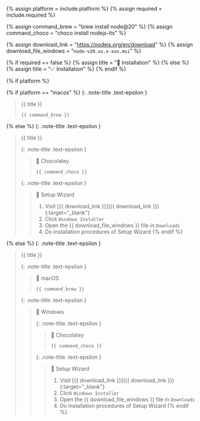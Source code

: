<!-- LOCATION -->
<!-- _includes/docs/env/nodejs/ -->

<!-- INCLUDE -->
<!-- docs/env/nodejs/installation.md -->

<!-- VARIABLE -->
<!-- platform: [macos, windows], default to ALL -->
<!-- required: [true, false], default to true -->

{% assign platform = include.platform %}
{% assign required = include.required %}

{% assign command_brew = "brew install node@20" %}
{% assign command_choco = "choco install nodejs-lts" %}

{% assign download_link = "https://nodejs.org/en/download" %}
{% assign download_file_windows = "`node-v20.xx.x-xxx.msi`" %}

<!-- Set title -->
{% if required == false %}
    {% assign title = "🔲 Installation" %}
{% else %}
    {% assign title = "✅ Installation" %}
{% endif %}

<!-- macOS & Windows -->
{% if platform %}

<!-- macOS -->
{% if platform == "macos" %}
{: .note-title .text-epsilon }
> {{ title }}
>
> ```shell
> {{ command_brew }}
> ```

<!-- Windows -->
{% else %}
{: .note-title .text-epsilon }
> {{ title }}
>
> {: .note-title .text-epsilon }
>> 🔘 Chocolatey
>> 
>> ```shell
>> {{ command_choco }}
>> ```
>
> {: .note-title .text-epsilon }
>> 🔘 Setup Wizard
>>
>> 1. Visit [{{ download_link }}]({{ download_link }}){:target="\_blank"}
>> 2. Click `Windows Installer`
>> 3. Open the {{ download_file_windows }} file in `Downloads`
>> 4. Do installation procedures of Setup Wizard
{% endif %}

<!-- ALL -->
{% else %}
{: .note-title .text-epsilon }
> {{ title }}
>
> {: .note-title .text-epsilon }
>> 🔘 macOS
>> 
>> ```shell
>> {{ command_brew }}
>> ```
>
>
> {: .note-title .text-epsilon }
>> 🔘 Windows
>>
>> {: .note-title .text-epsilon }
>>> 🔘 Chocolatey
>>> 
>>> ```shell
>>> {{ command_choco }}
>>> ```
>>
>> {: .note-title .text-epsilon }
>>> 🔘 Setup Wizard
>>> 
>>> 1. Visit [{{ download_link }}]({{ download_link }}){:target="\_blank"}
>>> 2. Click `Windows Installer`
>>> 3. Open the {{ download_file_windows }} file in `Downloads`
>>> 4. Do installation procedures of Setup Wizard
{% endif %}
